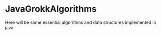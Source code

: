 # JavaGrokkAlgorithms
Here will be some essential algorithms and data structures implemented in java

